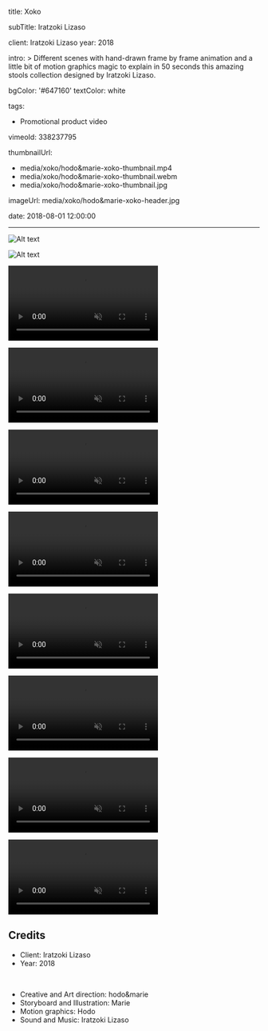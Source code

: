 title: Xoko

subTitle: Iratzoki Lizaso

client: Iratzoki Lizaso
year: 2018

intro: >
  Different scenes with hand-drawn frame by frame animation and a little bit of motion graphics magic to explain in 50 seconds this amazing stools collection designed by Iratzoki Lizaso.

bgColor: '#647160'
textColor: white

tags:
  - Promotional product video

vimeoId: 338237795

thumbnailUrl:
  - media/xoko/hodo&marie-xoko-thumbnail.mp4
  - media/xoko/hodo&marie-xoko-thumbnail.webm
  - media/xoko/hodo&marie-xoko-thumbnail.jpg

imageUrl: media/xoko/hodo&marie-xoko-header.jpg

date: 2018-08-01 12:00:00



---
<!-- This is a 2x gallery sample -->
<!-- Always add a linebreak between images -->
<!-- It needs two images between paragraph tags -->
<div class="gallery gallery-2">

![Alt text](/media/xoko/hodo&marie-xoko-1.jpg)

![Alt text](/media/xoko/hodo&marie-xoko-2.jpg)


</div>


<!-- This is a 2x VIDEO gallery -->
<!-- Always add a linebreak between images -->
<!-- It needs two images between paragraph tags -->
<div class="gallery gallery-video gallery-2">

<p>
	<video playsinline="playsinline" muted>
			<source src="/media/xoko/hodo&marie-xoko-3.mp4" type="video/mp4">
			<source src="/media/xoko/hodo&marie-xoko-3.webm" type="video/webm">
	</video>
</p>

<p>
	<video playsinline="playsinline" muted>
			<source src="/media/xoko/hodo&marie-xoko-4.mp4" type="video/mp4">
			<source src="/media/xoko/hodo&marie-xoko-4.mp4" type="video/webm">
	</video>
</p>


</div>



<!-- This is a 2x VIDEO gallery -->
<!-- Always add a linebreak between images -->
<!-- It needs two images between paragraph tags -->
<div class="gallery gallery-video gallery-2">

<p>
	<video playsinline="playsinline" muted>
			<source src="/media/xoko/hodo&marie-xoko-5.mp4" type="video/mp4">
			<source src="/media/xoko/hodo&marie-xoko-5.webm" type="video/webm">
	</video>
</p>

<p>
	<video playsinline="playsinline" muted>
			<source src="/media/xoko/hodo&marie-xoko-6.mp4" type="video/mp4">
			<source src="/media/xoko/hodo&marie-xoko-6.mp4" type="video/webm">
	</video>
</p>


</div>


<!-- This is a 2x VIDEO gallery -->
<!-- Always add a linebreak between images -->
<!-- It needs two images between paragraph tags -->
<div class="gallery gallery-video gallery-2">

<p>
	<video playsinline="playsinline" muted>
			<source src="/media/xoko/hodo&marie-xoko-7.mp4" type="video/mp4">
			<source src="/media/xoko/hodo&marie-xoko-7.webm" type="video/webm">
	</video>
</p>

<p>
	<video playsinline="playsinline" muted>
			<source src="/media/xoko/hodo&marie-xoko-8.mp4" type="video/mp4">
			<source src="/media/xoko/hodo&marie-xoko-8.mp4" type="video/webm">
	</video>
</p>


</div>


<!-- This is a 2x VIDEO gallery -->
<!-- Always add a linebreak between images -->
<!-- It needs two images between paragraph tags -->
<div class="gallery gallery-video gallery-2">

<p>
	<video playsinline="playsinline" muted>
			<source src="/media/xoko/hodo&marie-xoko-3.mp4" type="video/mp4">
			<source src="/media/xoko/hodo&marie-xoko-3.webm" type="video/webm">
	</video>
</p>

<p>
	<video playsinline="playsinline" muted>
			<source src="/media/xoko/hodo&marie-xoko-4.mp4" type="video/mp4">
			<source src="/media/xoko/hodo&marie-xoko-4.mp4" type="video/webm">
	</video>
</p>


</div>




<!-- Sample credits secion -->
## Credits

* Client: Iratzoki Lizaso
* Year: 2018  
  
<br>

* Creative and Art direction: hodo&marie
* Storyboard and Illustration: Marie
* Motion graphics: Hodo
* Sound and Music: Iratzoki Lizaso